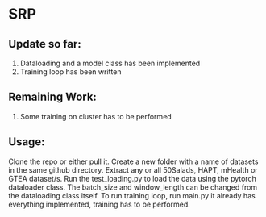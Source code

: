 # SRP

## Update so far:
1. Dataloading and a model class has been implemented
2. Training loop has been written

## Remaining Work:
1. Some training on cluster has to be performed

## Usage:
Clone the repo or either pull it. Create a new folder with a name of datasets in the same github directory. Extract any or all 50Salads, HAPT, mHealth or GTEA dataset/s. Run the test_loading.py to load the data using the pytorch dataloader class. The batch_size and window_length can be changed from the dataloading class itself. To run training loop, run main.py it already has everything implemented, training has to be performed.
